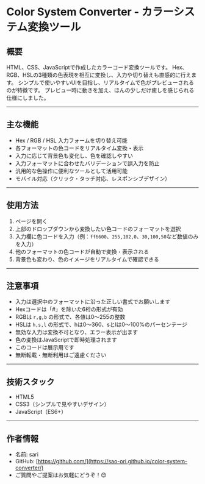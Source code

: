 # Color System Converter - カラーシステム変換ツール

## 概要
HTML、CSS、JavaScriptで作成したカラーコード変換ツールです。
Hex、RGB、HSLの3種類の色表現を相互に変換し、入力や切り替えも直感的に行えます。
シンプルで使いやすいUIを目指し、リアルタイムで色がプレビューされるのが特徴です。
プレビュー時に動きを加え、ほんの少しだけ癒しを感じられる仕様にしました。

---

## 主な機能
- Hex / RGB / HSL 入力フォームを切り替え可能
- 各フォーマットの色コードをリアルタイム変換・表示
- 入力に応じて背景色も変化し、色を確認しやすい
- 入力フォーマットに合わせたバリデーションで誤入力を防止
- 汎用的な色操作に便利なツールとして活用可能
- モバイル対応（クリック・タッチ対応、レスポンシブデザイン）

---

## 使用方法
1. ページを開く
2. 上部のドロップダウンから変換したい色コードのフォーマットを選択
3. 入力欄に色コードを入力（例：`ff6600`、`255,102,0`、`30,100,50`など数値のみを入力）
4. 他のフォーマットの色コードが自動で変換・表示される
5. 背景色も変わり、色のイメージをリアルタイムで確認できる

---

## 注意事項
- 入力は選択中のフォーマットに沿った正しい書式でお願いします
- Hexコードは「#」を除いた6桁の形式が有効
- RGBは `r,g,b` の形式で、各値は0〜255の整数
- HSLは `h,s,l` の形式で、hは0〜360、sとlは0〜100%のパーセンテージ
- 無効な入力は変換不可となり、エラー表示が出ます
- 色の変換はJavaScriptで即時処理されます
- このコードは展示用です
- 無断転載・無断利用はご遠慮ください

---

## 技術スタック
- HTML5
- CSS3（シンプルで見やすいデザイン）
- JavaScript（ES6+）

---

## 作者情報
- 名前: sari
- GitHub: [https://github.com/](https://sao-ori.github.io/color-system-converter/)
- ご質問やご提案はお気軽にどうぞ！😊
